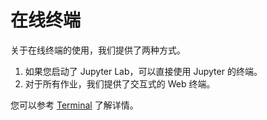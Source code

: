 # 在线终端

关于在线终端的使用，我们提供了两种方式。

1. 如果您启动了 Jupyter Lab，可以直接使用 Jupyter 的终端。
2. 对于所有作业，我们提供了交互式的 Web 终端。

您可以参考 [Terminal](../quick-start/interactive#terminal) 了解详情。
